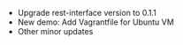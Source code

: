 * Upgrade rest-interface version to 0.1.1
* New demo: Add Vagrantfile for Ubuntu VM
* Other minor updates